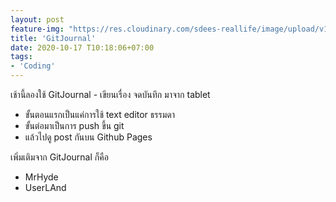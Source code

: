 ```yaml
---
layout: post
feature-img: "https://res.cloudinary.com/sdees-reallife/image/upload/v1555658919/sample_feature_img.png"
title: 'GitJournal'
date: 2020-10-17 T10:18:06+07:00
tags:
- 'Coding'
---
```


เช้านี้ลองใช้ GitJournal -​ เขียนเรื่อง จดบันทึก มาจาก tablet
- ขั้นตอนแรกเป็นแค่การใช้ text editor ธรรมดา
- ขั้นต่อมาเป็นการ push ขึ้น git
- แล้วไปดู post กันบน Github Pages

<i class="fa fa-child" style="color:plum"></i>

เพิ่มเติมจาก GitJournal ก็คือ
- MrHyde
- UserLAnd
